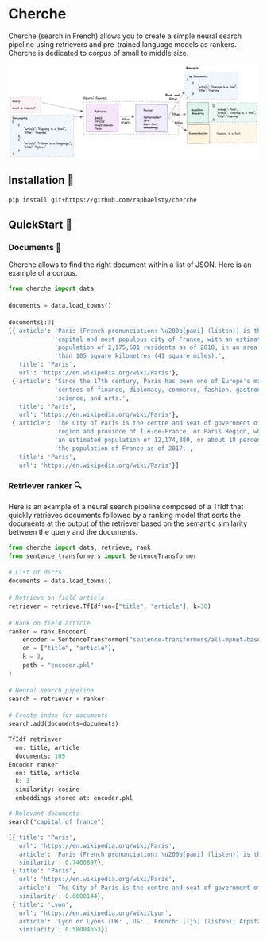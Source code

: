 # Cherche

Cherche (search in French) allows you to create a simple neural search pipeline using retrievers and pre-trained language models as rankers. Cherche is dedicated to corpus of small to middle size.

![Alt text](img/doc.png)

## Installation 🤖

```sh
pip install git+https://github.com/raphaelsty/cherche
```

## QuickStart 💨

### Documents 📑

Cherche allows to find the right document within a list of JSON. Here is an example of a corpus.

```python
from cherche import data

documents = data.load_towns()

documents[:3]
[{'article': 'Paris (French pronunciation: \u200b[paʁi] (listen)) is the '
             'capital and most populous city of France, with an estimated '
             'population of 2,175,601 residents as of 2018, in an area of more '
             'than 105 square kilometres (41 square miles).',
  'title': 'Paris',
  'url': 'https://en.wikipedia.org/wiki/Paris'},
 {'article': "Since the 17th century, Paris has been one of Europe's major "
             'centres of finance, diplomacy, commerce, fashion, gastronomy, '
             'science, and arts.',
  'title': 'Paris',
  'url': 'https://en.wikipedia.org/wiki/Paris'},
 {'article': 'The City of Paris is the centre and seat of government of the '
             'region and province of Île-de-France, or Paris Region, which has '
             'an estimated population of 12,174,880, or about 18 percent of '
             'the population of France as of 2017.',
  'title': 'Paris',
  'url': 'https://en.wikipedia.org/wiki/Paris'}]
```

### Retriever ranker 🔍

Here is an example of a neural search pipeline composed of a TfIdf that quickly retrieves documents followed by a ranking model that sorts the documents at the output of the retriever based on the semantic similarity between the query and the documents.

```python
from cherche import data, retrieve, rank
from sentence_transformers import SentenceTransformer

# List of dicts
documents = data.load_towns() 

# Retrieve on field article
retriever = retrieve.TfIdf(on=["title", "article"], k=30)

# Rank on field article
ranker = rank.Encoder(
    encoder = SentenceTransformer("sentence-transformers/all-mpnet-base-v2").encode,
    on = ["title", "article"],
    k = 3,
    path = "encoder.pkl"
)

# Neural search pipeline
search = retriever + ranker

# Create index for documents
search.add(documents=documents)
```

```python
TfIdf retriever
  on: title, article
  documents: 105
Encoder ranker
  on: title, article
  k: 3
  similarity: cosine
  embeddings stored at: encoder.pkl
```

```python
# Relevant documents
search("capital of france")
```

```python
[{'title': 'Paris',
  'url': 'https://en.wikipedia.org/wiki/Paris',
  'article': 'Paris (French pronunciation: \u200b[paʁi] (listen)) is the capital and most populous city of France, with an estimated population of 2,175,601 residents as of 2018, in an area of more than 105 square kilometres (41 square miles).',
  'similarity': 0.7400897},
 {'title': 'Paris',
  'url': 'https://en.wikipedia.org/wiki/Paris',
  'article': 'The City of Paris is the centre and seat of government of the region and province of Île-de-France, or Paris Region, which has an estimated population of 12,174,880, or about 18 percent of the population of France as of 2017.',
  'similarity': 0.6600144},
 {'title': 'Lyon',
  'url': 'https://en.wikipedia.org/wiki/Lyon',
  'article': 'Lyon or Lyons (UK: , US: , French: [ljɔ̃] (listen); Arpitan: Liyon, pronounced [ʎjɔ̃]) is the third-largest city and second-largest urban area of France.',
  'similarity': 0.58004653}]
```

